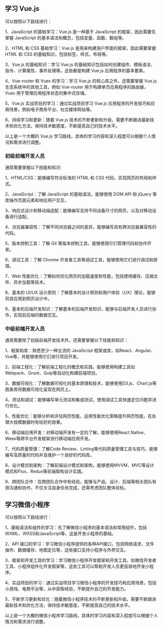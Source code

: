 





## 学习 Vue.js

可以按照以下路线进行：

1、JavaScript 的基础学习：Vue.js 是一种基于 JavaScript 的框架，因此需要先掌握 JavaScript 的基本语法和概念，包括变量、函数、数组等。

2、HTML 和 CSS 基础学习：Vue.js 是用来构建用户界面的框架，因此需要掌握 HTML 和 CSS 的基础知识，包括标签、样式、布局等。

3、Vue.js 的基础知识：学习 Vue.js 的基础知识包括如何创建组件、模板语法、指令、计算属性、事件处理等。这些都是构建 Vue.js 应用程序的基本要素。

4、Vue-router 和 Vuex 的学习：学习 Vue.js 的核心库之外，还需要掌握 Vue.js 生态系统中的其他工具，例如 Vue-router 用于构建单页应用程序的路由器，Vuex 用于管理应用程序状态的集中式存储。

5、Vue.js 实战项目的学习：通过实战项目学习 Vue.js 应用程序的开发技巧和应用场景，例如电子商务平台、社交媒体网站等。

6、持续学习和更新：随着 Vue.js 技术的不断更新和升级，需要不断跟进最新技术和优化方法，保持技术敏感度，不断提高自己的技术水平。

以上是一个大概的 Vue.js 学习路线，具体的学习内容和深入程度可以根据个人情况和需求进行调整。


### 初级前端开发人员

通常需要掌握以下技能和知识:

1、HTML/CSS：能够编写符合标准的 HTML 和 CSS 代码，实现网页的布局和样式。

2、JavaScript：了解 JavaScript 的基础语法，能够使用 DOM API 和 jQuery 等库操作页面元素和响应用户交互。

3、响应式设计和移动端适配：能够编写支持不同设备尺寸的网页，以及对移动设备进行适配。

4、浏览器兼容性：了解不同浏览器之间的差异，能够编写具有跨浏览器兼容性的代码。

5、版本控制工具：了解 Git 等版本控制工具，能够使用它们管理代码和协作开发。

6、调试工具：了解 Chrome 开发者工具等调试工具，能够使用它们进行调试和排错。

7、Web 性能优化：了解如何优化网页的加载速度和性能，包括使用缓存、压缩文件、异步加载等技术。

8、基本的 UI/UX 设计原则：了解基本的设计原则和用户体验（UX）理论，能够将其应用到网页设计中。

9、基本的后端开发知识：了解基本的后端开发知识，能够与后端开发人员进行协作，实现前后端的数据交互。


### 中级前端开发人员

通常需要除了初级前端开发技术外，还需要掌握以下技能和知识：

1、框架和库：熟悉至少一种主流的 JavaScript 框架或库，如React、Angular、Vue等，并能够使用它们进行项目开发。

2、前端工程化：了解前端工程化的概念和实践，能够使用构建工具如Webpack、Grunt、Gulp等自动化构建前端项目。

3、数据可视化：了解数据可视化的基本原理和技术，能够使用D3.js、Chart.js等图表库将数据可视化呈现在网页上。

4、测试和调试：能够编写单元测试和集成测试，使用调试工具快速定位问题并进行优化。

5、性能优化：能够分析和评估网页性能，运用性能优化策略提升网页性能，在处理大规模数据时有较好的效果。

6、移动端应用开发：对移动端开发有一定的了解，能够使用React Native、Weex等跨平台开发框架进行移动端应用开发。

7、代码质量管理：了解Code Review、Linting等代码质量管理工具与技巧，能够编写高质量的代码并且维护一个良好的代码库。

8、设计模式和架构：了解前端设计模式和架构，能够使用MVVM、MVC等设计模式和Flux、Redux等前端架构设计实践。

9、跨团队合作：在跨团队合作中有经验，能够与产品、设计、后端等相关团队有效沟通和协作，不仅关注自身任务完成，还需考虑团队整体目标。


## 学习微信小程序

可以按照以下路线进行：

1、基础语法和组件的学习：先了解微信小程序的基本语法和常用组件，包括WXML、WXSS和JavaScript等，这是开发小程序的基础。

2、API 接口的学习：学习微信小程序提供的各种API接口，包括网络请求、文件操作、数据缓存、地图定位等，这些接口支持小程序与外界交互。

3、框架和开发工具的学习：学习微信小程序开发框架和开发工具，如微信开发者工具、小程序组件化开发框架等，这些工具可以帮助开发人员更高效地开发小程序。

4、实战项目的学习：通过实战项目学习微信小程序的开发技巧和应用场景，包括小游戏、电商平台等，从中获取经验，不断提升自己的开发能力。

5、不断学习更新和优化：随着微信小程序技术的不断更新和升级，需要不断跟进最新技术和优化方法，保持技术敏感度，不断提高自己的技术水平。

以上是一个大概的微信小程序学习路线，具体的学习内容和深入程度可以根据个人情况和需求进行调整。



